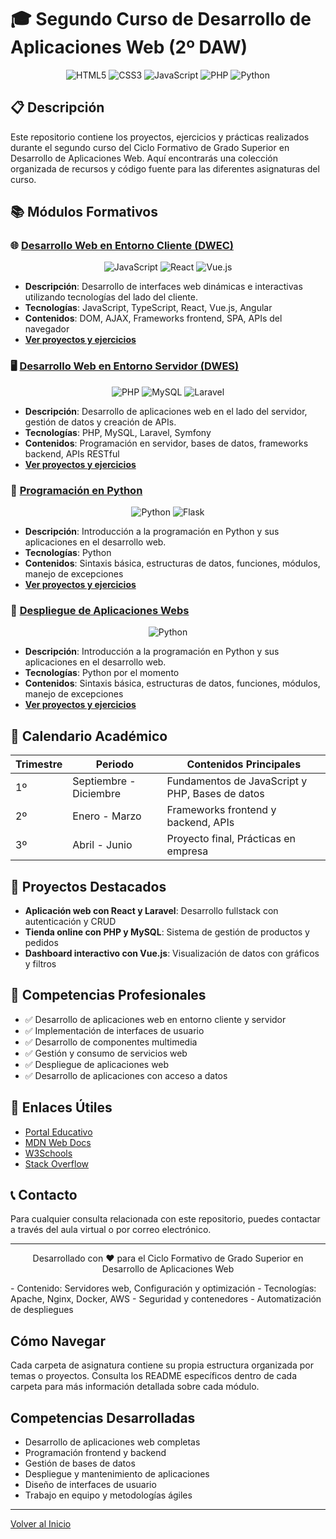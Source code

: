 # 🎓 Segundo Curso de Desarrollo de Aplicaciones Web (2º DAW)

<div align="center">
  <img src="https://img.shields.io/badge/HTML5-E34F26?style=for-the-badge&logo=html5&logoColor=white" alt="HTML5"/>
  <img src="https://img.shields.io/badge/CSS3-1572B6?style=for-the-badge&logo=css3&logoColor=white" alt="CSS3"/>
  <img src="https://img.shields.io/badge/JavaScript-F7DF1E?style=for-the-badge&logo=javascript&logoColor=black" alt="JavaScript"/>
  <img src="https://img.shields.io/badge/PHP-777BB4?style=for-the-badge&logo=php&logoColor=white" alt="PHP"/>
  <img src="https://img.shields.io/badge/Python-3776AB?style=for-the-badge&logo=python&logoColor=white" alt="Python"/>
</div>

## 📋 Descripción

Este repositorio contiene los proyectos, ejercicios y prácticas realizados durante el segundo curso del Ciclo Formativo de Grado Superior en Desarrollo de Aplicaciones Web. Aquí encontrarás una colección organizada de recursos y código fuente para las diferentes asignaturas del curso.

## 📚 Módulos Formativos

### 🌐 [Desarrollo Web en Entorno Cliente (DWEC)](./DWEC)

<div align="center">
  <img src="https://img.shields.io/badge/JavaScript-F7DF1E?style=flat-square&logo=javascript&logoColor=black" alt="JavaScript"/>
  <img src="https://img.shields.io/badge/React-61DAFB?style=flat-square&logo=react&logoColor=black" alt="React"/>
  <img src="https://img.shields.io/badge/Vue.js-4FC08D?style=flat-square&logo=vue.js&logoColor=white" alt="Vue.js"/>
</div>

- **Descripción**: Desarrollo de interfaces web dinámicas e interactivas utilizando tecnologías del lado del cliente.
- **Tecnologías**: JavaScript, TypeScript, React, Vue.js, Angular
- **Contenidos**: DOM, AJAX, Frameworks frontend, SPA, APIs del navegador
- **[Ver proyectos y ejercicios](./DWEC)**

### 🖥️ [Desarrollo Web en Entorno Servidor (DWES)](./DWES)

<div align="center">
  <img src="https://img.shields.io/badge/PHP-777BB4?style=flat-square&logo=php&logoColor=white" alt="PHP"/>
  <img src="https://img.shields.io/badge/MySQL-4479A1?style=flat-square&logo=mysql&logoColor=white" alt="MySQL"/>
  <img src="https://img.shields.io/badge/Laravel-FF2D20?style=flat-square&logo=laravel&logoColor=white" alt="Laravel"/>
</div>

- **Descripción**: Desarrollo de aplicaciones web en el lado del servidor, gestión de datos y creación de APIs.
- **Tecnologías**: PHP, MySQL, Laravel, Symfony
- **Contenidos**: Programación en servidor, bases de datos, frameworks backend, APIs RESTful
- **[Ver proyectos y ejercicios](./DWES)**

### 🐍 [Programación en Python](./Python)

<div align="center">
  <img src="https://img.shields.io/badge/Python-3776AB?style=flat-square&logo=python&logoColor=white" alt="Python"/>
  <img src="https://img.shields.io/badge/Flask-000000?style=flat-square&logo=flask&logoColor=white" alt="Flask"/>
</div>

- **Descripción**: Introducción a la programación en Python y sus aplicaciones en el desarrollo web.
- **Tecnologías**: Python
- **Contenidos**: Sintaxis básica, estructuras de datos, funciones, módulos, manejo de excepciones
- **[Ver proyectos y ejercicios](./Python)**


### 👾 [Despliegue de Aplicaciones Webs](./DespliegueDeAplicacionesWeb/)

<div align="center">
  <img src="https://img.shields.io/badge/Python-3776AB?style=flat-square&logo=python&logoColor=white" alt="Python"/>
</div>

- **Descripción**: Introducción a la programación en Python y sus aplicaciones en el desarrollo web.
- **Tecnologías**: Python por el momento 
- **Contenidos**: Sintaxis básica, estructuras de datos, funciones, módulos, manejo de excepciones
- **[Ver proyectos y ejercicios](./DespliegueDeAplicacionesWeb/)**

## 📅 Calendario Académico

| Trimestre | Periodo | Contenidos Principales |
|-----------|---------|------------------------|
| 1º | Septiembre - Diciembre | Fundamentos de JavaScript y PHP, Bases de datos |
| 2º | Enero - Marzo | Frameworks frontend y backend, APIs |
| 3º | Abril - Junio | Proyecto final, Prácticas en empresa |

## 🚀 Proyectos Destacados

- **Aplicación web con React y Laravel**: Desarrollo fullstack con autenticación y CRUD
- **Tienda online con PHP y MySQL**: Sistema de gestión de productos y pedidos
- **Dashboard interactivo con Vue.js**: Visualización de datos con gráficos y filtros

## 💼 Competencias Profesionales

- ✅ Desarrollo de aplicaciones web en entorno cliente y servidor
- ✅ Implementación de interfaces de usuario
- ✅ Desarrollo de componentes multimedia
- ✅ Gestión y consumo de servicios web
- ✅ Despliegue de aplicaciones web
- ✅ Desarrollo de aplicaciones con acceso a datos

## 🔗 Enlaces Útiles

- [Portal Educativo](https://educacionadistancia.juntadeandalucia.es/centros/)
- [MDN Web Docs](https://developer.mozilla.org/es/)
- [W3Schools](https://www.w3schools.com/)
- [Stack Overflow](https://stackoverflow.com/)

## 📞 Contacto

Para cualquier consulta relacionada con este repositorio, puedes contactar a través del aula virtual o por correo electrónico.

---

<div align="center">
  <p>Desarrollado con ❤️ para el Ciclo Formativo de Grado Superior en Desarrollo de Aplicaciones Web</p>
</div>
- Contenido: Servidores web, Configuración y optimización
- Tecnologías: Apache, Nginx, Docker, AWS
- Seguridad y contenedores
- Automatización de despliegues


## Cómo Navegar

Cada carpeta de asignatura contiene su propia estructura organizada por temas o proyectos. Consulta los README específicos dentro de cada carpeta para más información detallada sobre cada módulo.

## Competencias Desarrolladas

- Desarrollo de aplicaciones web completas
- Programación frontend y backend
- Gestión de bases de datos
- Despliegue y mantenimiento de aplicaciones
- Diseño de interfaces de usuario
- Trabajo en equipo y metodologías ágiles

---

[Volver al Inicio](../README.md)
